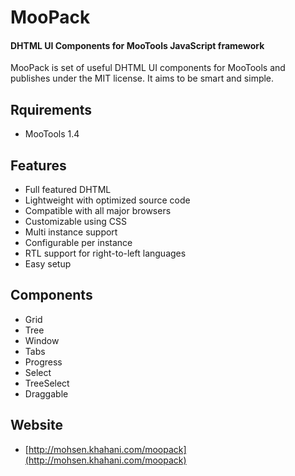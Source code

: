 MooPack
=========
#### DHTML UI Components for MooTools JavaScript framework ####

MooPack is set of useful DHTML UI components for MooTools and publishes under the MIT license. It aims to be smart and simple.


Rquirements
-----------
* MooTools 1.4

Features
--------
* Full featured DHTML
* Lightweight with optimized source code
* Compatible with all major browsers
* Customizable using CSS
* Multi instance support
* Configurable per instance
* RTL support for right-to-left languages
* Easy setup

Components
----------
* Grid
* Tree
* Window
* Tabs
* Progress
* Select
* TreeSelect
* Draggable

Website
-------
* [http://mohsen.khahani.com/moopack](http://mohsen.khahani.com/moopack)

